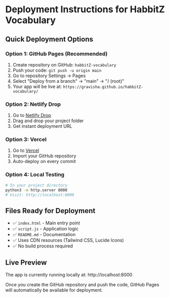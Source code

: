# Deployment Instructions for HabbitZ Vocabulary

## Quick Deployment Options

### Option 1: GitHub Pages (Recommended)
1. Create repository on GitHub: `habbitZ-vocabulary`
2. Push your code: `git push -u origin main`
3. Go to repository Settings → Pages
4. Select "Deploy from a branch" → "main" → "/ (root)"
5. Your app will be live at: `https://gravisha.github.io/habbitZ-vocabulary/`

### Option 2: Netlify Drop
1. Go to [Netlify Drop](https://app.netlify.com/drop)
2. Drag and drop your project folder
3. Get instant deployment URL

### Option 3: Vercel
1. Go to [Vercel](https://vercel.com)
2. Import your GitHub repository
3. Auto-deploy on every commit

### Option 4: Local Testing
```bash
# In your project directory
python3 -m http.server 8000
# Visit: http://localhost:8000
```

## Files Ready for Deployment
- ✅ `index.html` - Main entry point
- ✅ `script.js` - Application logic  
- ✅ `README.md` - Documentation
- ✅ Uses CDN resources (Tailwind CSS, Lucide Icons)
- ✅ No build process required

## Live Preview
The app is currently running locally at: http://localhost:8000

Once you create the GitHub repository and push the code, GitHub Pages will automatically be available for deployment.